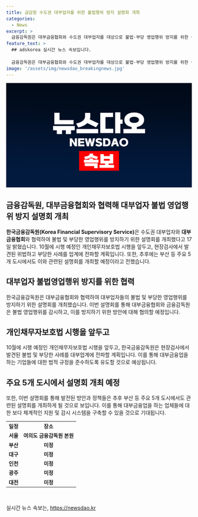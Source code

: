 ```yaml
---
title: 금감원 수도권 대부업자를 위한 불법행위 방지 설명회 개최
categories:
  - News
excerpt: >
  금융감독원은 대부금융협회와 수도권 대부업자를 대상으로 불법·부당 영업행위 방지를 위한 설명회를 열었다. 이는 오는 10월 개인채무자보호법 시행을 앞두고 현장검사에서 발견된 위법·부당 사례를 업계에 전파하기 위한 조치로, 부산 등 주요 5개 도시에서도 이와 관련한 설명회를 개최할 예정이다.
feature_text: >
  ## adskorea 실시간 뉴스 속보입니다.

  금융감독원은 대부금융협회와 수도권 대부업자를 대상으로 불법·부당 영업행위 방지를 위한 설명회를 열었다. 이는 오는 10월 개인채무자보호법 시행을 앞두고 현장검사에서 발견된 위법·부당 사례를 업계에 전파하기 위한 조치로, 부산 등 주요 5개 도시에서도 이와 관련한 설명회를 개최할 예정이다.
image: '/assets/img/newsdao_breakingnews.jpg'
---
```


<p><img src="/assets/img/newsdao_breakingnews.jpg" alt="adskorea 속보" /></p>

<h2 data-ke-size="size26">금융감독원, 대부금융협회와 협력해 대부업자 불법 영업행위 방지 설명회 개최</h2>

<p data-ke-size="size16"><b>한국금융감독원(Korea Financial Supervisory Service)</b>은 수도권 대부업자와 <b>대부금융협회</b>와 협력하여 불법 및 부당한 영업행위를 방지하기 위한 설명회를 개최했다고 17일 밝혔습니다. 10월에 시행 예정인 개인채무자보호법 시행을 앞두고, 현장검사에서 발견된 위법하고 부당한 사례를 업계에 전파할 계획입니다. 또한, 추후에는 부산 등 주요 5개 도시에서도 이와 관련된 설명회를 개최할 예정이라고 전했습니다.</p>

<h2 data-ke-size="size24">대부업자 불법영업행위 방지를 위한 협력</h2>

<p data-ke-size="size16">한국금융감독원은 대부금융협회와 협력하여 대부업자들의 불법 및 부당한 영업행위를 방지하기 위한 설명회를 개최했습니다. 이번 설명회를 통해 대부금융협회와 금융감독원은 불법 영업행위를 감시하고, 이를 방지하기 위한 방안에 대해 협의할 예정입니다.</p>

<h2 data-ke-size="size24">개인채무자보호법 시행을 앞두고</h2>

<p data-ke-size="size16">10월에 시행 예정인 개인채무자보호법 시행을 앞두고, 한국금융감독원은 현장검사에서 발견된 불법 및 부당한 사례를 대부업계에 전파할 계획입니다. 이를 통해 대부금융업을 하는 기업들에 대한 법적 규정을 준수하도록 유도할 것으로 예상됩니다.</p>

<h2 data-ke-size="size24">주요 5개 도시에서 설명회 개최 예정</h2>

<p data-ke-size="size16">또한, 이번 설명회를 통해 발전된 방안과 정책들은 추후 부산 등 주요 5개 도시에서도 관련된 설명회를 개최하게 될 것으로 보입니다. 이를 통해 대부금융업을 하는 업체들에 대한 보다 체계적인 지원 및 감시 시스템을 구축할 수 있을 것으로 기대됩니다.</p>

<table>
    <tbody>
        <tr>
            <td style="text-align: center; height: 17px;"><b>일정</b></td>
            <td style="text-align: center; height: 17px;"><b>장소</b></td>
        </tr>
        <tr>
            <td style="text-align: center; height: 17px;"><b>서울</b></td>
            <td style="text-align: center; height: 17px;"><b>여의도 금융감독원 본원</b></td>
        </tr>
        <tr>
            <td style="text-align: center; height: 17px;"><b>부산</b></td>
            <td style="text-align: center; height: 17px;"><b>미정</b></td>
        </tr>
        <tr>
            <td style="text-align: center; height: 17px;"><b>대구</b></td>
            <td style="text-align: center; height: 17px;"><b>미정</b></td>
        </tr>
        <tr>
            <td style="text-align: center; height: 17px;"><b>인천</b></td>
            <td style="text-align: center; height: 17px;"><b>미정</b></td>
        </tr>
        <tr>
            <td style="text-align: center; height: 17px;"><b>광주</b></td>
            <td style="text-align: center; height: 17px;"><b>미정</b></td>
        </tr>
        <tr>
            <td style="text-align: center; height: 17px;"><b>대전</b></td>
            <td style="text-align: center; height: 17px;"><b>미정</b></td>
        </tr>
    </tbody>
</table>

<p data-ke-size="size16">&nbsp;</p>
실시간 뉴스 속보는, <a href="https://newsdao.kr" rel="dofollow">https://newsdao.kr</a>


